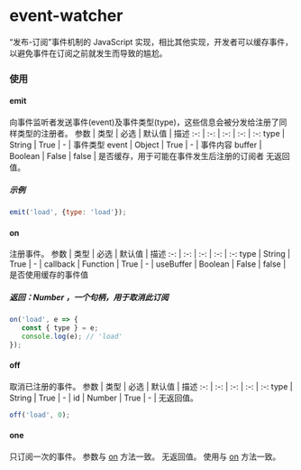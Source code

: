 # event-watcher
“发布-订阅”事件机制的 JavaScript 实现，相比其他实现，开发者可以缓存事件，以避免事件在订阅之前就发生而导致的尴尬。

### 使用
#### emit
向事件监听者发送事件(event)及事件类型(type)，这些信息会被分发给注册了同样类型的注册者。
参数 | 类型 | 必选 | 默认值 | 描述
:-: | :-: | :-: | :-: | :-:
type | String | True | \- | 事件类型
event | Object | True | \- | 事件内容
buffer | Boolean | False | false | 是否缓存，用于可能在事件发生后注册的订阅者
无返回值。
##### 示例
```javascript
emit('load', {type: 'load'});
```

#### <span id="on">on</span>
注册事件。
参数 | 类型 | 必选 | 默认值 | 描述
:-: | :-: | :-: | :-: | :-:
type | String | True | \- |
callback | Function | True | \- |
useBuffer | Boolean | False | false | 是否使用缓存的事件值
##### 返回：Number ，一个句柄，用于取消此订阅
```javascript
on('load', e => {
   const { type } = e;
   console.log(e); // 'load'
});
```

#### off
取消已注册的事件。
参数 | 类型 | 必选 | 默认值 | 描述
:-: | :-: | :-: | :-: | :-:
type | String | True | \- |
id | Number | True | \- |
无返回值。
```javascript
off('load', 0);
```

#### one
只订阅一次的事件。
参数与 [on](#on) 方法一致。
无返回值。
使用与 [on](#on) 方法一致。
